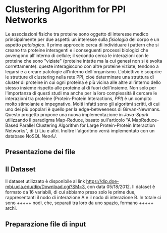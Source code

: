 # Clustering Algorithm for PPI Networks



Le associazioni fisiche tra proteine sono oggetto di interesse medico principalmente per due aspetti: un interesse sulla *fisiologia* del corpo e un aspetto *patologico*. Il primo approccio cerca di individuare i pattern che si creano tra proteine interagenti e i conseguenti processi biologici che avvengono all'interno di cellule; il secondo cerca le interazioni con le proteine che sono "viziate" (proteine intatte ma la cui genesi non si è svolta correttamente): queste interagiscono con altre proteine viziate, tendono a legarsi e a creare patologie all'interno dell'organismo. 
L'obiettivo è scoprire le strutture di clustering nella rete PPI, cioè determinare una struttura di cluster di proteine in cui ogni proteina è più vicina alle altre all'interno dello stesso insieme rispetto alle proteine al di fuori dell'insieme.
Non solo per l'importanza di questi studi ma anche per la loro complessità il cercare le interazioni tra proteine (Protein-Protein Interactions, *PPI*) è un compito molto stimolante e impegnativo.  Molti infatti sono gli algoritmi scritti, di cui uno dei più popolari è quello per la edge-betweeness di Girvan-Newmans. Questo progetto propone una nuova implementazione in *Java-Spark* utilizzando il paradigma Map-Reduce, basato sull'articolo "A MapReduce-Based Parallel Clustering Algorithm for Large Protein-Protein Interaction Networks", di Li Liu e altri. Inoltre l'algoritmo verrà implementato con un database NoSQL *Neo4J*.


## Presentazione dei file


## Il Dataset
Il dataset utilizzato è disponibile al link https://dip.doe-mbi.ucla.edu/dip/Download.cgi?SM=3, con data 05/18/2012. 
Il dataset è formato da 16 variabili, di cui abbiamo preso solo le prime due, rappresentanti il nodo di interazione A e il nodo di interazione B. 
In totale ci sono +++++ nodi, che, separati tra loro da uno spazio, formano +++++ archi.


## Preparazione file di input









